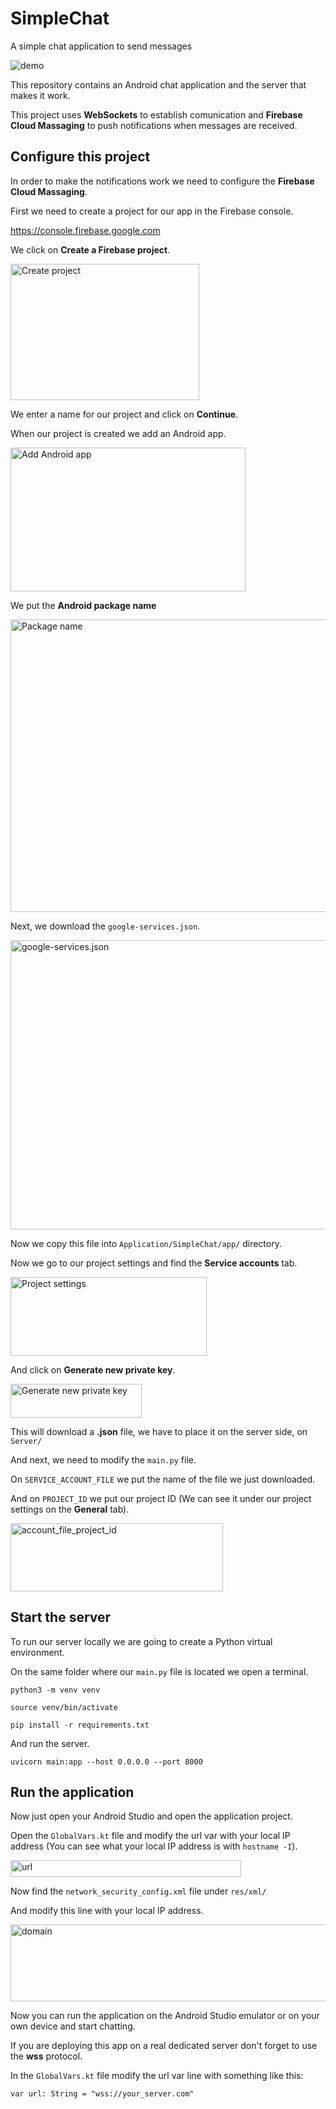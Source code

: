 # SimpleChat
A simple chat application to send messages

![demo](https://github.com/user-attachments/assets/700fb0e1-af43-4543-b357-fe6a1b7388e1)

This repository contains an Android chat application and the server that makes it work.

This project uses **WebSockets** to establish comunication and **Firebase Cloud Massaging** to push notifications when messages are received.

## Configure this project

In order to make the notifications work we need to configure the **Firebase Cloud Massaging**.

First we need to create a project for our app in the Firebase console.

https://console.firebase.google.com

We click on **Create a Firebase project**.

<img width="302" height="218" alt="Create project" src="https://github.com/user-attachments/assets/5d70f90d-fc45-408f-8339-969eea3091f2" />

We enter a name for our project and click on **Continue**.

When our project is created we add an Android app.

<img width="376" height="230" alt="Add Android app" src="https://github.com/user-attachments/assets/63ee5419-66d7-429a-875d-e4a9643eb213" />

We put the **Android package name**

<img width="518" height="468" alt="Package name" src="https://github.com/user-attachments/assets/d5d80da4-0e99-4dc8-a60a-c204e8a0bc1d" />

Next, we download the `google-services.json`.

<img width="718" height="463" alt="google-services.json" src="https://github.com/user-attachments/assets/76996f6f-1d0d-4121-acba-68f882357ee9" />

Now we copy this file into `Application/SimpleChat/app/` directory.

Now we go to our project settings and find the **Service accounts** tab.

<img width="314" height="126" alt="Project settings" src="https://github.com/user-attachments/assets/7df7e625-a68d-4d9a-b56a-feccb23ac4ed" />

And click on **Generate new private key**.

<img width="210" height="54" alt="Generate new private key" src="https://github.com/user-attachments/assets/0934c3c7-d20e-417c-8fbf-8062a045b6a5" />

This will download a **.json** file, we have to place it on the server side, on `Server/`

And next, we need to modify the `main.py` file.

On `SERVICE_ACCOUNT_FILE` we put the name of the file we just downloaded.

And on `PROJECT_ID` we put our project ID (We can see it under our project settings on the **General** tab).

<img width="340" height="109" alt="account_file_project_id" src="https://github.com/user-attachments/assets/b2d2fe6f-908c-48de-9564-d4ee2cf558ae" />

## Start the server

To run our server locally we are going to create a Python virtual environment.

On the same folder where our `main.py` file is located we open a terminal.

`python3 -m venv venv`

`source venv/bin/activate`

`pip install -r requirements.txt`

And run the server.

`uvicorn main:app --host 0.0.0.0 --port 8000`

## Run the application

Now just open your Android Studio and open the application project.

Open the `GlobalVars.kt` file and modify the url var with your local IP address (You can see what your local IP address is with `hostname -I`).

<img width="369" height="27" alt="url" src="https://github.com/user-attachments/assets/cd145178-bf35-475d-a7f9-6905eaa37270" />

Now find the `network_security_config.xml` file under `res/xml/`

And modify this line with your local IP address.

<img width="505" height="123" alt="domain" src="https://github.com/user-attachments/assets/bd7f003c-ece5-45b2-bbfc-da47c6631da7" />

Now you can run the application on the Android Studio emulator or on your own device and start chatting.

If you are deploying this app on a real dedicated server don't forget to use the **wss** protocol.

In the `GlobalVars.kt` file modify the url var line with something like this:

`var url: String = "wss://your_server.com"`

